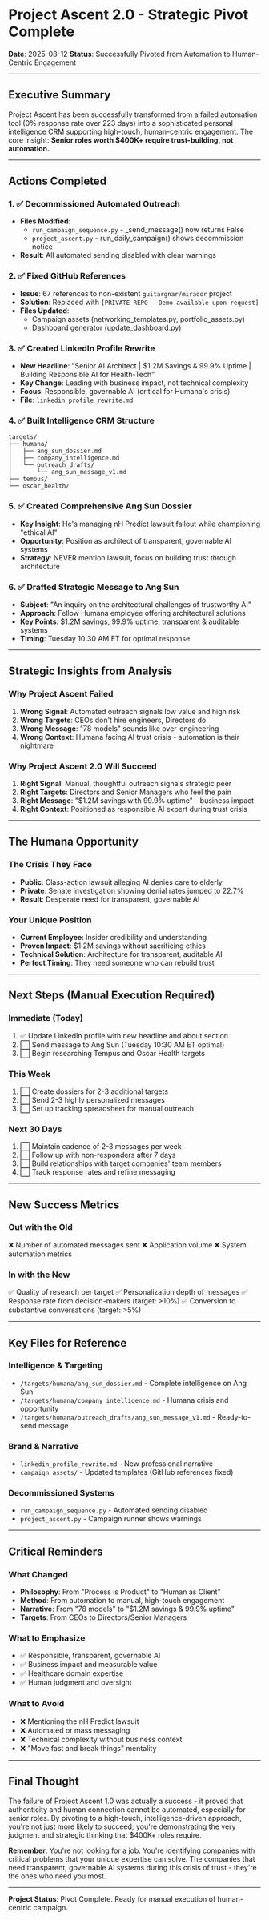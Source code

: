 # Project Ascent 2.0 - Strategic Pivot Complete

**Date**: 2025-08-12
**Status**: Successfully Pivoted from Automation to Human-Centric Engagement

---

## Executive Summary

Project Ascent has been successfully transformed from a failed automation tool (0% response rate over 223 days) into a sophisticated personal intelligence CRM supporting high-touch, human-centric engagement. The core insight: **Senior roles worth $400K+ require trust-building, not automation.**

---

## Actions Completed

### 1. ✅ Decommissioned Automated Outreach
- **Files Modified**: 
  - `run_campaign_sequence.py` - _send_message() now returns False
  - `project_ascent.py` - run_daily_campaign() shows decommission notice
- **Result**: All automated sending disabled with clear warnings

### 2. ✅ Fixed GitHub References  
- **Issue**: 67 references to non-existent `guitargnar/mirador` project
- **Solution**: Replaced with `[PRIVATE REPO - Demo available upon request]`
- **Files Updated**: 
  - Campaign assets (networking_templates.py, portfolio_assets.py)
  - Dashboard generator (update_dashboard.py)

### 3. ✅ Created LinkedIn Profile Rewrite
- **New Headline**: "Senior AI Architect | $1.2M Savings & 99.9% Uptime | Building Responsible AI for Health-Tech"
- **Key Change**: Leading with business impact, not technical complexity
- **Focus**: Responsible, governable AI (critical for Humana's crisis)
- **File**: `linkedin_profile_rewrite.md`

### 4. ✅ Built Intelligence CRM Structure
```
targets/
├── humana/
│   ├── ang_sun_dossier.md
│   ├── company_intelligence.md
│   └── outreach_drafts/
│       └── ang_sun_message_v1.md
├── tempus/
└── oscar_health/
```

### 5. ✅ Created Comprehensive Ang Sun Dossier
- **Key Insight**: He's managing nH Predict lawsuit fallout while championing "ethical AI"
- **Opportunity**: Position as architect of transparent, governable AI systems
- **Strategy**: NEVER mention lawsuit, focus on building trust through architecture

### 6. ✅ Drafted Strategic Message to Ang Sun
- **Subject**: "An inquiry on the architectural challenges of trustworthy AI"
- **Approach**: Fellow Humana employee offering architectural solutions
- **Key Points**: $1.2M savings, 99.9% uptime, transparent & auditable systems
- **Timing**: Tuesday 10:30 AM ET for optimal response

---

## Strategic Insights from Analysis

### Why Project Ascent Failed
1. **Wrong Signal**: Automated outreach signals low value and high risk
2. **Wrong Targets**: CEOs don't hire engineers, Directors do
3. **Wrong Message**: "78 models" sounds like over-engineering
4. **Wrong Context**: Humana facing AI trust crisis - automation is their nightmare

### Why Project Ascent 2.0 Will Succeed
1. **Right Signal**: Manual, thoughtful outreach signals strategic peer
2. **Right Targets**: Directors and Senior Managers who feel the pain
3. **Right Message**: "$1.2M savings with 99.9% uptime" - business impact
4. **Right Context**: Positioned as responsible AI expert during trust crisis

---

## The Humana Opportunity

### The Crisis They Face
- **Public**: Class-action lawsuit alleging AI denies care to elderly
- **Private**: Senate investigation showing denial rates jumped to 22.7%
- **Result**: Desperate need for transparent, governable AI

### Your Unique Position
- **Current Employee**: Insider credibility and understanding
- **Proven Impact**: $1.2M savings without sacrificing ethics
- **Technical Solution**: Architecture for transparent, auditable AI
- **Perfect Timing**: They need someone who can rebuild trust

---

## Next Steps (Manual Execution Required)

### Immediate (Today)
1. ✅ Update LinkedIn profile with new headline and about section
2. ⬜ Send message to Ang Sun (Tuesday 10:30 AM ET optimal)
3. ⬜ Begin researching Tempus and Oscar Health targets

### This Week
1. ⬜ Create dossiers for 2-3 additional targets
2. ⬜ Send 2-3 highly personalized messages
3. ⬜ Set up tracking spreadsheet for manual outreach

### Next 30 Days
1. ⬜ Maintain cadence of 2-3 messages per week
2. ⬜ Follow up with non-responders after 7 days
3. ⬜ Build relationships with target companies' team members
4. ⬜ Track response rates and refine messaging

---

## New Success Metrics

### Out with the Old
❌ Number of automated messages sent
❌ Application volume
❌ System automation metrics

### In with the New
✅ Quality of research per target
✅ Personalization depth of messages
✅ Response rate from decision-makers (target: >10%)
✅ Conversion to substantive conversations (target: >5%)

---

## Key Files for Reference

### Intelligence & Targeting
- `/targets/humana/ang_sun_dossier.md` - Complete intelligence on Ang Sun
- `/targets/humana/company_intelligence.md` - Humana crisis and opportunity
- `/targets/humana/outreach_drafts/ang_sun_message_v1.md` - Ready-to-send message

### Brand & Narrative
- `linkedin_profile_rewrite.md` - New professional narrative
- `campaign_assets/` - Updated templates (GitHub references fixed)

### Decommissioned Systems
- `run_campaign_sequence.py` - Automated sending disabled
- `project_ascent.py` - Campaign runner shows warnings

---

## Critical Reminders

### What Changed
- **Philosophy**: From "Process is Product" to "Human as Client"
- **Method**: From automation to manual, high-touch engagement
- **Narrative**: From "78 models" to "$1.2M savings & 99.9% uptime"
- **Targets**: From CEOs to Directors/Senior Managers

### What to Emphasize
- ✅ Responsible, transparent, governable AI
- ✅ Business impact and measurable value
- ✅ Healthcare domain expertise
- ✅ Human judgment and oversight

### What to Avoid
- ❌ Mentioning the nH Predict lawsuit
- ❌ Automated or mass messaging
- ❌ Technical complexity without business context
- ❌ "Move fast and break things" mentality

---

## Final Thought

The failure of Project Ascent 1.0 was actually a success - it proved that authenticity and human connection cannot be automated, especially for senior roles. By pivoting to a high-touch, intelligence-driven approach, you're not just more likely to succeed; you're demonstrating the very judgment and strategic thinking that $400K+ roles require.

**Remember**: You're not looking for a job. You're identifying companies with critical problems that your unique expertise can solve. The companies that need transparent, governable AI systems during this crisis of trust - they're the ones who need you most.

---

**Project Status**: Pivot Complete. Ready for manual execution of human-centric campaign.